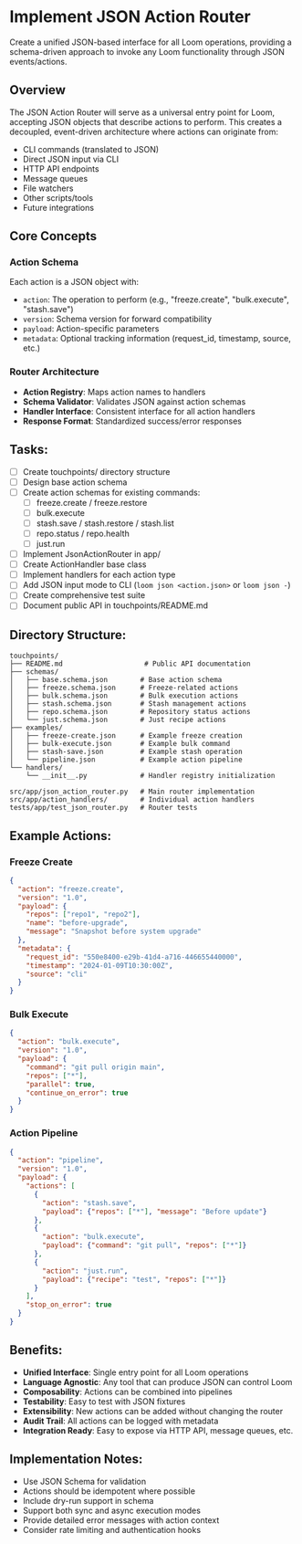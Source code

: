 # Implement JSON Action Router

Create a unified JSON-based interface for all Loom operations, providing a schema-driven approach to invoke any Loom functionality through JSON events/actions.

## Overview

The JSON Action Router will serve as a universal entry point for Loom, accepting JSON objects that describe actions to perform. This creates a decoupled, event-driven architecture where actions can originate from:
- CLI commands (translated to JSON)
- Direct JSON input via CLI
- HTTP API endpoints
- Message queues
- File watchers
- Other scripts/tools
- Future integrations

## Core Concepts

### Action Schema
Each action is a JSON object with:
- `action`: The operation to perform (e.g., "freeze.create", "bulk.execute", "stash.save")
- `version`: Schema version for forward compatibility
- `payload`: Action-specific parameters
- `metadata`: Optional tracking information (request_id, timestamp, source, etc.)

### Router Architecture
- **Action Registry**: Maps action names to handlers
- **Schema Validator**: Validates JSON against action schemas
- **Handler Interface**: Consistent interface for all action handlers
- **Response Format**: Standardized success/error responses

## Tasks:
- [ ] Create touchpoints/ directory structure
- [ ] Design base action schema
- [ ] Create action schemas for existing commands:
  - [ ] freeze.create / freeze.restore
  - [ ] bulk.execute
  - [ ] stash.save / stash.restore / stash.list
  - [ ] repo.status / repo.health
  - [ ] just.run
- [ ] Implement JsonActionRouter in app/
- [ ] Create ActionHandler base class
- [ ] Implement handlers for each action type
- [ ] Add JSON input mode to CLI (`loom json <action.json>` or `loom json -`)
- [ ] Create comprehensive test suite
- [ ] Document public API in touchpoints/README.md

## Directory Structure:
```
touchpoints/
├── README.md                    # Public API documentation
├── schemas/
│   ├── base.schema.json        # Base action schema
│   ├── freeze.schema.json      # Freeze-related actions
│   ├── bulk.schema.json        # Bulk execution actions
│   ├── stash.schema.json       # Stash management actions
│   ├── repo.schema.json        # Repository status actions
│   └── just.schema.json        # Just recipe actions
├── examples/
│   ├── freeze-create.json      # Example freeze creation
│   ├── bulk-execute.json       # Example bulk command
│   ├── stash-save.json         # Example stash operation
│   └── pipeline.json           # Example action pipeline
└── handlers/
    └── __init__.py             # Handler registry initialization

src/app/json_action_router.py   # Main router implementation
src/app/action_handlers/        # Individual action handlers
tests/app/test_json_router.py   # Router tests
```

## Example Actions:

### Freeze Create
```json
{
  "action": "freeze.create",
  "version": "1.0",
  "payload": {
    "repos": ["repo1", "repo2"],
    "name": "before-upgrade",
    "message": "Snapshot before system upgrade"
  },
  "metadata": {
    "request_id": "550e8400-e29b-41d4-a716-446655440000",
    "timestamp": "2024-01-09T10:30:00Z",
    "source": "cli"
  }
}
```

### Bulk Execute
```json
{
  "action": "bulk.execute",
  "version": "1.0",
  "payload": {
    "command": "git pull origin main",
    "repos": ["*"],
    "parallel": true,
    "continue_on_error": true
  }
}
```

### Action Pipeline
```json
{
  "action": "pipeline",
  "version": "1.0",
  "payload": {
    "actions": [
      {
        "action": "stash.save",
        "payload": {"repos": ["*"], "message": "Before update"}
      },
      {
        "action": "bulk.execute",
        "payload": {"command": "git pull", "repos": ["*"]}
      },
      {
        "action": "just.run",
        "payload": {"recipe": "test", "repos": ["*"]}
      }
    ],
    "stop_on_error": true
  }
}
```

## Benefits:
- **Unified Interface**: Single entry point for all Loom operations
- **Language Agnostic**: Any tool that can produce JSON can control Loom
- **Composability**: Actions can be combined into pipelines
- **Testability**: Easy to test with JSON fixtures
- **Extensibility**: New actions can be added without changing the router
- **Audit Trail**: All actions can be logged with metadata
- **Integration Ready**: Easy to expose via HTTP API, message queues, etc.

## Implementation Notes:
- Use JSON Schema for validation
- Actions should be idempotent where possible
- Include dry-run support in schema
- Support both sync and async execution modes
- Provide detailed error messages with action context
- Consider rate limiting and authentication hooks